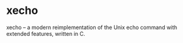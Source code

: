 # xecho
xecho – a modern reimplementation of the Unix echo command with extended features, written in C.
